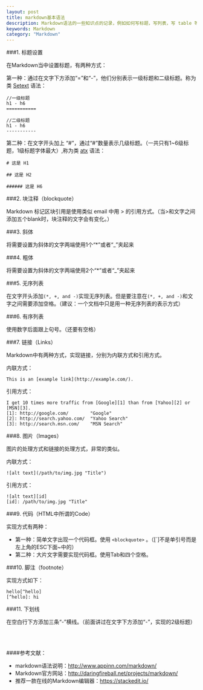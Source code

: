 ```yaml
---
layout: post
title: markdown基本语法
description: Markdown语法的一些知识点的记录，例如如何写标题，写列表，写 table 等。
keywords: Markdown
category: "Markdown"
---
```


###1. 标题设置

在Markdown当中设置标题，有两种方式： 

第一种：通过在文字下方添加“=”和“-”，他们分别表示一级标题和二级标题。称为类 <a href="http://docutils.sourceforge.net/mirror/setext.html" target="_blank" title="">Setext</a> 语法：

```
//一级标题
h1 - h6
===========

//二级标题
h1 - h6
-----------
```

<!-- more -->
第二种：在文字开头加上 “#”，通过“#”数量表示几级标题。（一共只有1~6级标题，1级标题字体最大）,称为类 <a href="http://www.aaronsw.com/2002/atx/" target="_blank" title="">atx</a> 语法：

```
# 这是 H1

## 这是 H2

###### 这是 H6
```

###2. 块注释（blockquote）

Markdown 标记区块引用是使用类似 email 中用 > 的引用方式。（当>和文字之间添加五个blank时，块注释的文字会有变化。）

###3. 斜体

将需要设置为斜体的文字两端使用1个“*”或者“_”夹起来

###4. 粗体

将需要设置为斜体的文字两端使用2个“*”或者“_”夹起来

###5. 无序列表

在文字开头添加`(*, +, and -)`实现无序列表。但是要注意在`(*, +, and -)`和文字之间需要添加空格。（建议：一个文档中只是用一种无序列表的表示方式）

###6. 有序列表

使用数字后面跟上句号。（还要有空格）

###7. 链接（Links）

Markdown中有两种方式，实现链接，分别为内联方式和引用方式。

  内联方式：

    This is an [example link](http://example.com/).

  引用方式：

    I get 10 times more traffic from [Google][1] than from [Yahoo][2] or [MSN][3].  
    [1]: http://google.com/        "Google" 
    [2]: http://search.yahoo.com/  "Yahoo Search" 
    [3]: http://search.msn.com/    "MSN Search"
 

###8. 图片（Images）

图片的处理方式和链接的处理方式，非常的类似。

  内联方式：

    ![alt text](/path/to/img.jpg "Title")

  引用方式：

    ![alt text][id] 
    [id]: /path/to/img.jpg "Title"

###9. 代码（HTML中所谓的Code）

实现方式有两种：

- 第一种：简单文字出现一个代码框。使用 `<blockquote>` 。（[`]不是单引号而是左上角的ESC下面~中的）
- 第二种：大片文字需要实现代码框。使用Tab和四个空格。

###10. 脚注（footnote）

实现方式如下：

    hello[^hello]
    [^hello]: hi

###11. 下划线

在空白行下方添加三条“-”横线。（前面讲过在文字下方添加“-”，实现的2级标题）

<br><br>

####参考文献：

- markdown语法说明：<a href="http://www.appinn.com/markdown/" target="_blank" title="">http://www.appinn.com/markdown/</a> <br>
- Markdown官方网站：<a href="http://daringfireball.net/projects/markdown/ " target="_blank" title="">http://daringfireball.net/projects/markdown/</a> <br>
- 推荐一款在线的Markdown编辑器：<a href="https://stackedit.io/ " target="_blank" title="">https://stackedit.io/ </a>